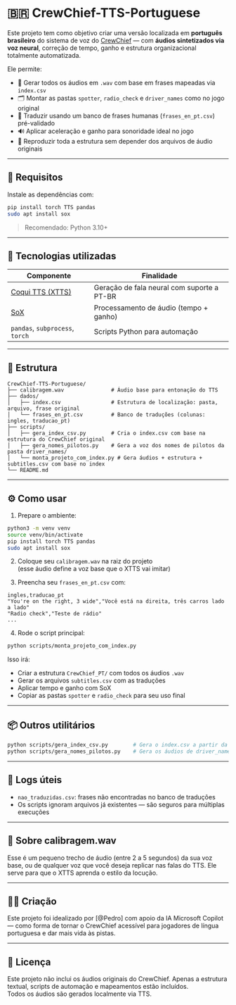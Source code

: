 # 🇧🇷 CrewChief-TTS-Portuguese

Este projeto tem como objetivo criar uma versão localizada em **português brasileiro** do sistema de voz do [CrewChief](http://thecrewchief.org/) — com **áudios sintetizados via voz neural**, correção de tempo, ganho e estrutura organizacional totalmente automatizada.

Ele permite:
- 🔁 Gerar todos os áudios em `.wav` com base em frases mapeadas via `index.csv`
- 🗂️ Montar as pastas `spotter`, `radio_check` e `driver_names` como no jogo original
- 🧠 Traduzir usando um banco de frases humanas (`frases_en_pt.csv`) pré-validado
- 🔊 Aplicar aceleração e ganho para sonoridade ideal no jogo
- 🧪 Reproduzir toda a estrutura sem depender dos arquivos de áudio originais

---

## 🧰 Requisitos

Instale as dependências com:

```bash
pip install torch TTS pandas
sudo apt install sox
```

> Recomendado: Python 3.10+

---

## 🧠 Tecnologias utilizadas

| Componente | Finalidade |
|-----------|------------|
| [Coqui TTS (XTTS)](https://github.com/coqui-ai/TTS) | Geração de fala neural com suporte a PT-BR |
| [SoX](http://sox.sourceforge.net/) | Processamento de áudio (tempo + ganho) |
| `pandas`, `subprocess`, `torch` | Scripts Python para automação |

---

## 📁 Estrutura

```
CrewChief-TTS-Portuguese/
├── calibragem.wav               # Áudio base para entonação do TTS
├── dados/
│   ├── index.csv                # Estrutura de localização: pasta, arquivo, frase original
│   └── frases_en_pt.csv         # Banco de traduções (colunas: ingles, traducao_pt)
├── scripts/
│   ├── gera_index_csv.py        # Cria o index.csv com base na estrutura do CrewChief original
│   ├── gera_nomes_pilotos.py    # Gera a voz dos nomes de pilotos da pasta driver_names/
│   └── monta_projeto_com_index.py # Gera áudios + estrutura + subtitles.csv com base no index
└── README.md
```

---

## ⚙️ Como usar

1. Prepare o ambiente:

```bash
python3 -m venv venv
source venv/bin/activate
pip install torch TTS pandas
sudo apt install sox
```

2. Coloque seu `calibragem.wav` na raiz do projeto  
   (esse áudio define a voz base que o XTTS vai imitar)

3. Preencha seu `frases_en_pt.csv` com:

```csv
ingles,traducao_pt
"You're on the right, 3 wide","Você está na direita, três carros lado a lado"
"Radio check","Teste de rádio"
...
```

4. Rode o script principal:

```bash
python scripts/monta_projeto_com_index.py
```

Isso irá:
- Criar a estrutura `CrewChief_PT/` com todos os áudios `.wav`
- Gerar os arquivos `subtitles.csv` com as traduções
- Aplicar tempo e ganho com SoX
- Copiar as pastas `spotter` e `radio_check` para seu uso final

---

## 📦 Outros utilitários

```bash
python scripts/gera_index_csv.py        # Gera o index.csv a partir da pasta CrewChief_en/
python scripts/gera_nomes_pilotos.py    # Gera os áudios de driver_names/
```

---

## 📃 Logs úteis

- `nao_traduzidas.csv`: frases não encontradas no banco de traduções
- Os scripts ignoram arquivos já existentes — são seguros para múltiplas execuções

---

## 🎤 Sobre calibragem.wav

Esse é um pequeno trecho de áudio (entre 2 a 5 segundos) da sua voz base, ou de qualquer voz que você deseja replicar nas falas do TTS. Ele serve para que o XTTS aprenda o estilo da locução.

---

## 👨‍🔧 Criação

Este projeto foi idealizado por [@Pedro] com apoio da IA Microsoft Copilot — como forma de tornar o CrewChief acessível para jogadores de língua portuguesa e dar mais vida às pistas.

---

## 📄 Licença

Este projeto não inclui os áudios originais do CrewChief. Apenas a estrutura textual, scripts de automação e mapeamentos estão incluídos.  
Todos os áudios são gerados localmente via TTS.
